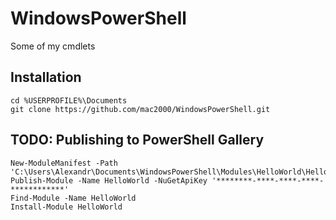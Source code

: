 # WindowsPowerShell

Some of my cmdlets

## Installation

    cd %USERPROFILE%\Documents
    git clone https://github.com/mac2000/WindowsPowerShell.git


## TODO: Publishing to PowerShell Gallery

    New-ModuleManifest -Path 'C:\Users\Alexandr\Documents\WindowsPowerShell\Modules\HelloWorld\HelloWorld.psd1'
    Publish-Module -Name HelloWorld -NuGetApiKey '********-****-****-****-************'
    Find-Module -Name HelloWorld
    Install-Module HelloWorld